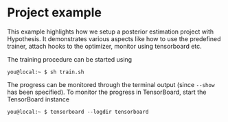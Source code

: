 # Project example

This example highlights how we setup a posterior estimation project with Hypothesis.
It demonstrates various aspects like how to use the predefined trainer, attach hooks
to the optimizer, monitor using tensorboard etc.

The training procedure can be started using
```console
you@local:~ $ sh train.sh
```

The progress can be monitored through the terminal output (since `--show` has been specified).
To monitor the progress in TensorBoard, start the TensorBoard instance
```console
you@local:~ $ tensorboard --logdir tensorboard
```
